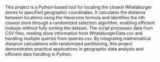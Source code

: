 This project is a Python-based tool for locating the closest Whataburger stores to specified geographic coordinates. It calculates the distance between locations using the Haversine formula and identifies the nth closest store through a randomized selection algorithm, enabling efficient lookups without fully sorting the dataset. The script processes data from CSV files, reading store information from WhataburgerData.csv and handling multiple queries from queries.csv. By integrating mathematical distance calculations with randomized partitioning, this project demonstrates practical applications in geographic data analysis and efficient data handling in Python.
